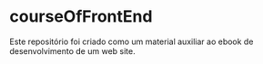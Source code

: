 # courseOfFrontEnd
Este repositório foi criado como um material auxiliar ao ebook de desenvolvimento de um web site.

